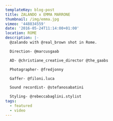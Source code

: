 ```yaml
---
templateKey: blog-post
title: ZALANDO x EMMA MARRONE
thumbnail: /img/emma.jpg
vimeo: '448834559'
date: '2016-05-24T11:14:00+01:00'
location: ROME
description: |-
  @zalando with @real_brown shot in Rome.

  Direction- @marcusgaab

  AD- @christiane_creative_director @the_gaabs

  Photographer- @fredjonny

  Gaffer- @filoni.luca

  Sound recordist- @stefanosabatini

  Styling- @rebeccabaglini.stylist
tags:
  - featured
  - video
---
```


